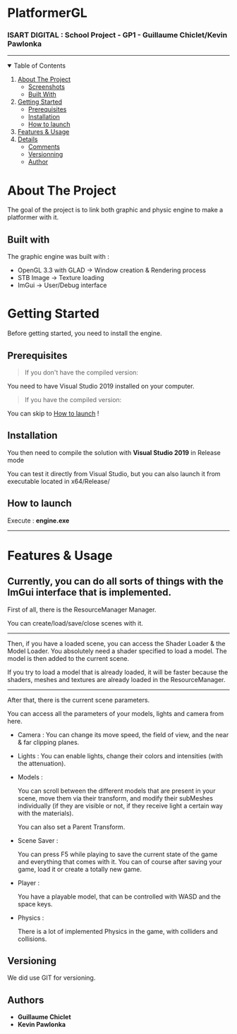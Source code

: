 # PlatformerGL
### ISART DIGITAL : School Project - GP1 - Guillaume Chiclet/Kevin Pawlonka

---

<!-- TABLE OF CONTENTS -->
<details open="open">
  <summary>Table of Contents</summary>
  <ol>
    <li>
      <a href="#about-the-project">About The Project</a>
      <ul>
        <li><a href="#screenshots">Screenshots</a></li>
        <li><a href="#built-with">Built With</a></li>
      </ul>
    </li>
    <li>
      <a href="#getting-started">Getting Started</a>
      <ul>
        <li><a href="#prerequisites">Prerequisites</a></li>
        <li><a href="#installation">Installation</a></li>
        <li><a href="#how-to-launch">How to launch</a></li>
      </ul>
    </li>
    <li>
      <a href="#features-&-usage">Features & Usage</a></li>
    <li>
      <a href="#details">Details</a>
      <ul>
        <li><a href="#comments">Comments</a></li>
        <li><a href="#versionning">Versionning</a></li>
        <li><a href="#author">Author</a></li>
      </ul>
    </li>
  </ol>
</details>

<!-- ABOUT THE PROJECT -->
# About The Project

The goal of the project is to link both graphic and physic engine to make a platformer with it.

## Built with
The graphic engine was built with :
* OpenGL 3.3 with GLAD -> Window creation & Rendering process
* STB Image -> Texture loading
* ImGui -> User/Debug interface

<!-- GETTING STARTED -->

# Getting Started

Before getting started, you need to install the engine.

## Prerequisites

>If you don't have the compiled version:

You need to have Visual Studio 2019 installed on your computer.

>If you have the compiled version:

You can skip to <a href="#how-to-launch">How to launch</a> !

## Installation

You then need to compile the solution with **Visual Studio 2019** in Release mode

You can test it directly from Visual Studio, but you can also launch it from executable located in x64/Release/


## How to launch
Execute : **engine.exe**

---

# Features & Usage

Currently, you can do all sorts of things with the ImGui interface that is implemented.
---

First of all, there is the ResourceManager Manager.

You can create/load/save/close scenes with it.

---
Then, if you have a loaded scene, you can access the Shader Loader & the Model Loader.
You absolutely need a shader specified to load a model.
The model is then added to the current scene.

If you try to load a model that is already loaded, it will be faster because the shaders, meshes and textures are already loaded in the ResourceManager.

---
After that, there is the current scene parameters.

You can access all the parameters of your models, lights and camera from here.

* Camera :
  You can change its move speed, the field of view, and the near & far clipping planes.

* Lights :
  You can enable lights, change their colors and intensities (with the attenuation).

* Models :

  You can scroll between the different models that are present in your scene, move them via their transform, and modify their subMeshes individually (if they are visible or not, if they receive light a certain way with the materials).

  You can also set a Parent Transform.

* Scene Saver :
  
  You can press F5 while playing to save the current state of the game and everything that comes with it. You can of course after saving your game, load it or create a totally new game.

* Player :

  You have a playable model, that can be controlled with WASD and the space keys.

* Physics :

  There is a lot of implemented Physics in the game, with colliders and collisions.

## Versioning

We did use GIT for versioning.

## Authors

* **Guillaume Chiclet**
* **Kevin Pawlonka**
